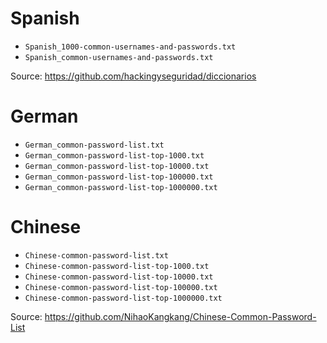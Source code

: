 # Spanish

- `Spanish_1000-common-usernames-and-passwords.txt`
- `Spanish_common-usernames-and-passwords.txt`

Source: https://github.com/hackingyseguridad/diccionarios

# German

- `German_common-password-list.txt`
- `German_common-password-list-top-1000.txt`
- `German_common-password-list-top-10000.txt`
- `German_common-password-list-top-100000.txt`
- `German_common-password-list-top-1000000.txt`

# Chinese

- `Chinese-common-password-list.txt`
- `Chinese-common-password-list-top-1000.txt`
- `Chinese-common-password-list-top-10000.txt`
- `Chinese-common-password-list-top-100000.txt`
- `Chinese-common-password-list-top-1000000.txt`

Source: https://github.com/NihaoKangkang/Chinese-Common-Password-List
